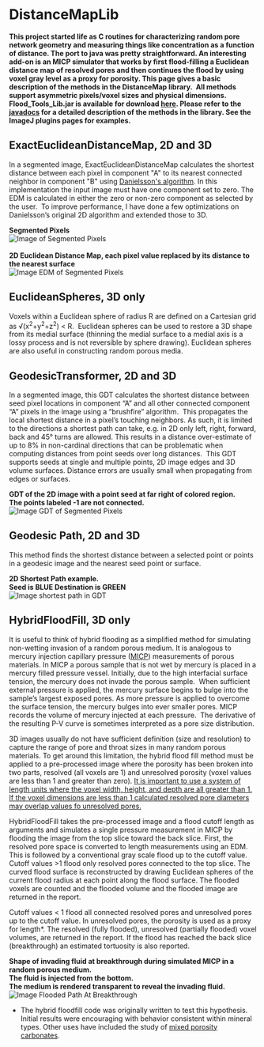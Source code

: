 # DistanceMapLib
<p><strong>This project started life as C routines for characterizing random pore network geometry and measuring things like concentration as a function of distance. The port to java was pretty straightforward. An interesting add-on is an MICP simulator that works by first flood-filling a Euclidean distance map of resolved pores and then continues the flood by using voxel gray level as a proxy for porosity. This page gives a basic description of the methods in the DistanceMap library.&nbsp; All methods support asymmetric pixels/voxel sizes and physical dimensions.  <strong>Flood_Tools_Lib.jar&nbsp;</strong>is available for download <a href="https://drive.google.com/file/d/1I2Zrt58bVKn1voTMelnGeprEIw9uQMWx/view?usp=sharing" target="_blank">here</a>.  Please refer to the <a href="FloodFillDocs/index.html" target="_blank">javadocs</a> for a detailed description of the methods in the library.  See the ImageJ plugins pages for examples.</strong></p>

<h2><strong>ExactEuclideanDistanceMap</strong>, 2D and 3D</h2>

In a segmented image, ExactEuclideanDistanceMap calculates the shortest distance between each pixel in component &quot;A&quot; to its nearest connected neighbor in component &quot;B&quot; using <a href="https://citeseerx.ist.psu.edu/viewdoc/download?doi=10.1.1.322.7605&rep=rep1&type=pdf" target="_blank">Danielsson's algorithm</a>. In this implementation the input image must have one component set to zero. The EDM is calculated in either the zero or non-zero component as selected by the user.&nbsp; To improve performance, I have done a few optimizations on Danielsson&rsquo;s original 2D algorithm and extended those to 3D.

**Segmented Pixels**
<br>
![Image of Segmented Pixels](https://github.com/LazzyIzzi/LazzyIzzi.github.io/blob/main/Images/FloodFillLib/SegCells.png)
<br>
<br>
**2D Euclidean Distance Map, each pixel value replaced by its distance to the nearest surface**
<br>
![Image EDM of Segmented Pixels](https://github.com/LazzyIzzi/LazzyIzzi.github.io/blob/main/Images/FloodFillLib/SegCellsEDM.png)
<br>

<h2><strong>EuclideanSpheres</strong>, 3D only</h2>

<p>Voxels within a Euclidean sphere of radius R are defined on a Cartesian grid as &radic;(x<sup>2</sup>+y<sup>2</sup>+z<sup>2</sup>) &lt; R.&nbsp; Euclidean spheres can be used to restore a 3D shape from its medial surface (thinning the medial surface to a medial axis is a lossy process and is not reversible by sphere drawing). Euclidean spheres are also useful in constructing random porous media.</p>

<h2><strong>GeodesicTransformer</strong>, 2D and 3D</h2>

In a segmented image, this GDT calculates the shortest distance between seed pixel locations in component &ldquo;A&rdquo; and all other connected component &ldquo;A&rdquo; pixels in the image using a &ldquo;brushfire&rdquo; algorithm.&nbsp; This propagates the local shortest distance in a pixel&rsquo;s touching neighbors. As such, it is limited to the directions a shortest path can take, e.g. in 2D only left, right, forward, back and 45&deg; turns are allowed. This results in a distance over-estimate of up to 8% in non-cardinal directions that can be problematic when computing distances from point seeds over long distances.&nbsp; This GDT supports seeds at single and multiple points, 2D image edges and 3D volume surfaces. Distance errors are usually small when propagating from edges or surfaces.

**GDT of the 2D image with a point seed at far right of colored region.<br>
The points labeled -1 are not connected.**
<br>
![Image GDT of Segmented Pixels](https://github.com/LazzyIzzi/LazzyIzzi.github.io/blob/main/Images/FloodFillLib/SegCellsGDT.png)

<h2><strong>Geodesic Path</strong>, 2D and 3D</h2>

This method finds the shortest distance between a selected point or points in a geodesic image and the nearest seed point or surface.

**2D Shortest Path example.<br>
Seed is BLUE Destination is GREEN**
<br>
![Image shortest path in GDT](https://github.com/LazzyIzzi/LazzyIzzi.github.io/blob/main/Images/FloodFillLib/ShortestPath.png)

<h2><strong>HybridFloodFill</strong>, 3D only</h2>

It is useful to think of hybrid flooding as a simplified method for simulating non-wetting invasion of a random porous medium. It is analogous to mercury injection capillary pressure (<a href="https://perminc.com/resources/fundamentals-of-fluid-flow-in-porous-media/chapter-2-the-porous-medium/multi-phase-saturated-rock-properties/laboratory-measurement-capillary-pressure/mercury-injection/" target="_blank">MICP</a>) measurements of porous materials. In MICP a porous sample that is not wet by mercury is placed in a mercury filled pressure vessel. Initially, due to the high interfacial surface tension, the mercury does not invade the porous sample.&nbsp; When sufficient external pressure is applied, the mercury surface begins to bulge into the sample&rsquo;s largest exposed pores. As more pressure is applied to overcome the surface tension, the mercury bulges into ever smaller pores. MICP records the volume of mercury injected at each pressure.&nbsp; The derivative of the resulting P-V curve is sometimes interpreted as a pore size distribution.</p>

3D images usually do not have sufficient definition (size and resolution) to capture the range of pore and throat sizes in many random porous materials. To get around this limitation, the hybrid flood fill method must be applied to a pre-processed image where the porosity has been broken into two parts, resolved (all voxels are 1) and unresolved porosity (voxel values are less than 1 and greater than zero). <ins>It is important to use a system of length units where the voxel width, height, and depth are all greater than 1. If the voxel dimensions are less than 1 calculated resolved pore diameters may overlap values fo unresolved pores.</ins>

HybridFloodFill takes the pre-processed image and a flood cutoff length as arguments and simulates a single pressure measurement in MICP by flooding the image from the top slice toward the back slice. First, the resolved pore space is converted to length measurements using an EDM. This is followed by a conventional gray scale flood up to the cutoff value. Cutoff values &gt;1 flood only resolved pores connected to the top slice. The curved flood surface is reconstructed by drawing Euclidean spheres of the current flood radius at each point along the flood surface. The flooded voxels are counted and the flooded volume and the flooded image are returned in the report.

Cutoff values &lt; 1 flood all connected resolved pores and unresolved pores up to the cutoff value. In unresolved pores, the porosity is used as a proxy for length*.  The resolved (fully flooded), unresolved (partially flooded) voxel volumes, are returned in the report. If the flood has reached the back slice (breakthrough) an estimated tortuosity is also reported.

**Shape of invading fluid at breakthrough during simulated MICP in a random porous medium.<br>
The fluid is injected from the bottom.<br>
The medium is rendered transparent to reveal the invading fluid.**
<br>
![Image Flooded Path At Breakthrough](https://github.com/LazzyIzzi/LazzyIzzi.github.io/blob/main/Images/FloodFillLib/SyntheticRockAtBreakthroughGray.png)

* The hybrid floodfill code was originally written to test this hypothesis. Initial results were encouraging with behavior consistent within mineral types. Other uses have included the study of
<a href="https://www.researchgate.net/publication/338394414_Nuclear_magnetic_resonance_and_x-ray_microtomography_pore-scale_analysis_of_oil_recovery_in_mixed-porosity_carbonates" target="_blank"> mixed porosity carbonates</a>.
